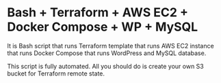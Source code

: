 # Bash + Terraform + AWS EC2 + Docker Compose + WP + MySQL

It is Bash script that runs Terraform template that runs AWS EC2 instance that runs Docker Compose that runs WordPress and MySQL database.

This script is fully automated. All you should do is create your own S3 bucket for Terraform remote state.
